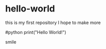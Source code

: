 # hello-world
this is my first repository
I hope to make more

#python
print("Hello World!")

smile
